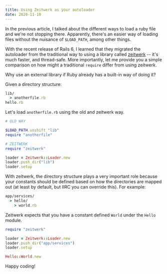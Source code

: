 ```yaml
---
title: Using Zeitwerk as your autoloader
date: 2020-11-10
---
```


In the previous article, I talked about the different ways to load a ruby file
and we're not stopping there. Apparently, there's an easier way of loading files
without the nuisance of `$LOAD_PATH`, among other things.

With the recent release of Rails 6, I learned that they migrated the
autoloader from the traditional way to using a library called 
[zeitwerk](https://github.com/fxn/zeitwerk) -- it's much faster, and 
thread-safe. More importantly, let me provide you a simple comparison on how 
might a traditional `require` differ from using zeitwerk. 

Why use an external library if Ruby already has a built-in way of doing it?

Given a directory structure:

```ruby
lib/
  > anotherfile.rb
hello.rb
```

Let's load `anotherfile.rb` using the old and zeitwerk way.

```ruby
# OLD WAY

$LOAD_PATH.unshift "lib"
require "anotherfile"
```

```ruby
# ZEITWERK
require "zeitwerk"

loader = Zeitwerk::Loader.new
loader.push_dir("lib")
loader.setup
```

With zeitwerk, the directory structure plays a very important role because your
constants should be defined based on how the directories are mapped out (at
least by default, but IIRC you can override this). For example:

```ruby
app/services/
  > hello/
    > world.rb
```

Zeitwerk expects that you have a constant defined `World` under the `Hello`
module.

```ruby
require "zeitwerk"

loader = Zeitwerk::Loader.new
loader.push_dir("app/services")
loader.setup

Hello::World.new
```

Happy coding!
